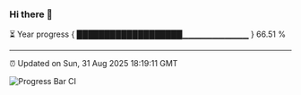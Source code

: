 ### Hi there 👋

⏳ Year progress { ███████████████████▁▁▁▁▁▁▁▁▁▁▁ } 66.51 %

---

⏰ Updated on Sun, 31 Aug 2025 18:19:11 GMT

![Progress Bar CI](https://github.com/liununu/liununu/workflows/Progress%20Bar%20CI/badge.svg)
